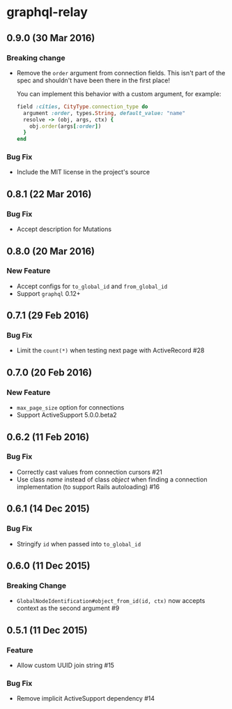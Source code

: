 # graphql-relay

## 0.9.0 (30 Mar 2016)

### Breaking change

- Remove the `order` argument from connection fields. This isn't part of the spec and shouldn't have been there in the first place!

  You can implement this behavior with a custom argument, for example:

   ```ruby
   field :cities, CityType.connection_type do
     argument :order, types.String, default_value: "name"
     resolve -> (obj, args, ctx) {
       obj.order(args[:order])
     }
   end
   ```

### Bug Fix

- Include the MIT license in the project's source

## 0.8.1 (22 Mar 2016)

### Bug Fix

- Accept description for Mutations

## 0.8.0 (20 Mar 2016)

### New Feature

- Accept configs for `to_global_id` and `from_global_id`
- Support `graphql` 0.12+

## 0.7.1 (29 Feb 2016)

### Bug Fix

- Limit the `count(*)` when testing next page with ActiveRecord #28

## 0.7.0 (20 Feb 2016)

### New Feature

- `max_page_size` option for connections
- Support ActiveSupport 5.0.0.beta2

## 0.6.2 (11 Feb 2016)

### Bug Fix

- Correctly cast values from connection cursors #21
- Use class _name_ instead of class _object_ when finding a connection implementation (to support Rails autoloading) #16

## 0.6.1 (14 Dec 2015)

### Bug Fix

- Stringify `id` when passed into `to_global_id`

## 0.6.0 (11 Dec 2015)

### Breaking Change

- `GlobalNodeIdentification#object_from_id(id, ctx)` now accepts context as the second argument #9

## 0.5.1 (11 Dec 2015)


### Feature

- Allow custom UUID join string #15

### Bug Fix

- Remove implicit ActiveSupport dependency #14
